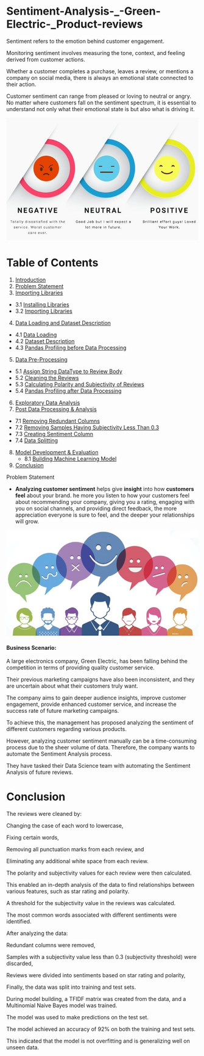 # Sentiment-Analysis-_-Green-Electric-_Product-reviews
Sentiment refers to the emotion behind customer engagement.

Monitoring sentiment involves measuring the tone, context, and feeling derived from customer actions.

Whether a customer completes a purchase, leaves a review, or mentions a company on social media, there is always an emotional state connected to their action.

Customer sentiment can range from pleased or loving to neutral or angry. No matter where customers fall on the sentiment spectrum, it is essential to understand not only what their emotional state is but also what is driving it.

<center><img src="https://raw.githubusercontent.com/insaid2018/Domain_Case_Studies/master/Retail/Images/sentiment.jpg" width="600px"></center>

# **Table of Contents**

1. [Introduction](#Section1)<br>
2. [Problem Statement](#Section2)<br>
3. [Importing Libraries](#Section3)<br>
  - 3.1 [Installing Libraries](#Section301)<br>
  - 3.2 [Importing Libraries](#Section302)<br>
4. [Data Loading and Dataset Description](#Section4)<br>
  - 4.1 [Data Loading](#Section401)<br>
  - 4.2 [Dataset Description](#Section403)<br>
  - 4.3 [Pandas Profiling before Data Processing](#Section404)<br>
5. [Data Pre-Processing](#Section5)<br>
  - 5.1 [Assign String DataType to Review Body](#Section501)<br>
  - 5.2 [Cleaning the Reviews](#Section502)<br>
  - 5.3 [Calculating Polarity and Subjectivity of Reviews](#Section503)<br>
  - 5.4 [Pandas Profiling after Data Processing](#Section504)<br>
6. [Exploratory Data Analysis](#Section6)<br>
7. [Post Data Processing & Analysis](#Section7)<br>
  - 7.1 [Removing Redundant Columns](#Section701)<br>
  - 7.2 [Removing Samples Having Subjectivity Less Than 0.3](#Section702)<br>
  - 7.3 [Creating Sentiment Column](#Section703)<br>
  - 7.4 [Data Splitting](#Section704)<br>
8. [Model Development & Evaluation](#Section8)<br>
    - 8.1 [Building Machine Learning Model](#Section801)<br>
9. [Conclusion](#Section9)<br>


Problem Statement 
- **Analyzing customer sentiment** helps give **insight** into how **customers feel** about your brand. 
he more you listen to how your customers feel about recommending your company, giving you a rating, engaging with you on social channels, and providing direct feedback, the more appreciation everyone is sure to feel, and the deeper your relationships will grow.

<center><img src="https://raw.githubusercontent.com/insaid2018/Domain_Case_Studies/master/Retail/Images/sentiment2.jpg" width="600px"></center>

<h4>Business Scenario:</h4>

A large electronics company, Green Electric, has been falling behind the competition in terms of providing quality customer service.

Their previous marketing campaigns have also been inconsistent, and they are uncertain about what their customers truly want.

The company aims to gain deeper audience insights, improve customer engagement, provide enhanced customer service, and increase the success rate of future marketing campaigns.

To achieve this, the management has proposed analyzing the sentiment of different customers regarding various products.

However, analyzing customer sentiment manually can be a time-consuming process due to the sheer volume of data. Therefore, the company wants to automate the Sentiment Analysis process.

They have tasked their Data Science team with automating the Sentiment Analysis of future reviews.

# **Conclusion**
The reviews were cleaned by:

Changing the case of each word to lowercase,

Fixing certain words,

Removing all punctuation marks from each review, and

Eliminating any additional white space from each review.

The polarity and subjectivity values for each review were then calculated.

This enabled an in-depth analysis of the data to find relationships between various features, such as star rating and polarity.

A threshold for the subjectivity value in the reviews was calculated.

The most common words associated with different sentiments were identified.

After analyzing the data:

Redundant columns were removed,

Samples with a subjectivity value less than 0.3 (subjectivity threshold) were discarded,

Reviews were divided into sentiments based on star rating and polarity,

Finally, the data was split into training and test sets.

During model building, a TFIDF matrix was created from the data, and a Multinomial Naive Bayes model was trained.

The model was used to make predictions on the test set.

The model achieved an accuracy of 92% on both the training and test sets.

This indicated that the model is not overfitting and is generalizing well on unseen data.















  
  
  
